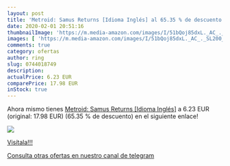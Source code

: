 ```yaml
---
layout: post
title: 'Metroid: Samus Returns [Idioma Inglés] al 65.35 % de descuento'
date: 2020-02-01 20:51:16
thumbnailImage: 'https://m.media-amazon.com/images/I/51bQoj85dxL._AC_._SL200_.jpg'
images: [ 'https://m.media-amazon.com/images/I/51bQoj85dxL._AC_._SL200_.jpg' ]
comments: true
category: ofertas
author: ring
slug: 0744018749
description:
actualPrice: 6.23 EUR
comparePrice: 17.98 EUR
inStock: true
---
```


Ahora mismo tienes [Metroid: Samus Returns [Idioma Inglés]](https://www.amazon.com/dp/0744018749/?tag=redken08-20) a 6.23 EUR (original: 17.98 EUR) (65.35 %  de descuento) en el siguiente enlace!

[![](https://m.media-amazon.com/images/I/51bQoj85dxL._AC_._SL200_.jpg)](https://www.amazon.com/dp/0744018749/?tag=redken08-20)

[Visítala!!!](https://www.amazon.com/dp/0744018749/?tag=redken08-20)

[Consulta otras ofertas en nuestro canal de telegram](https://t.me/s/ofertas25)
